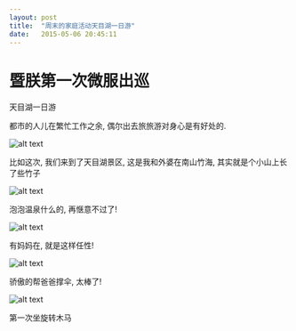 ```yaml
---
layout: post
title:  "周末的家庭活动天目湖一日游"
date:   2015-05-06 20:45:11
---
```

暨朕第一次微服出巡
=======

天目湖一日游

都市的人儿在繁忙工作之余, 偶尔出去旅旅游对身心是有好处的.

![alt text][1]

比如这次, 我们来到了天目湖景区, 这是我和外婆在南山竹海, 其实就是个小山上长了些竹子

![alt text][2]

泡泡温泉什么的, 再惬意不过了!

![alt text][3]

有妈妈在, 就是这样任性!

![alt text][4]

骄傲的帮爸爸撑伞, 太棒了!

![alt text][5]

第一次坐旋转木马


  [1]: https://6d6f-moxigan-1259722256.tcb.qcloud.la/xy/6d48124d.jpg
  [2]: https://6d6f-moxigan-1259722256.tcb.qcloud.la/xy/a9bc6d21.jpg
  [3]: https://6d6f-moxigan-1259722256.tcb.qcloud.la/xy/6fdbcef0.jpg
  [4]: https://6d6f-moxigan-1259722256.tcb.qcloud.la/xy/6605e500.jpg
  [5]: https://6d6f-moxigan-1259722256.tcb.qcloud.la/xy/bc8306b2.jpg